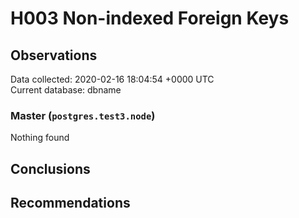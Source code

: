 # H003 Non-indexed Foreign Keys #

## Observations ##
Data collected: 2020-02-16 18:04:54 +0000 UTC  
Current database: dbname  


### Master (`postgres.test3.node`) ###



Nothing found



## Conclusions ##


## Recommendations ##

